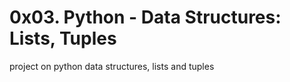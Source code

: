 # 0x03. Python - Data Structures: Lists, Tuples
project on python data structures, lists and tuples

